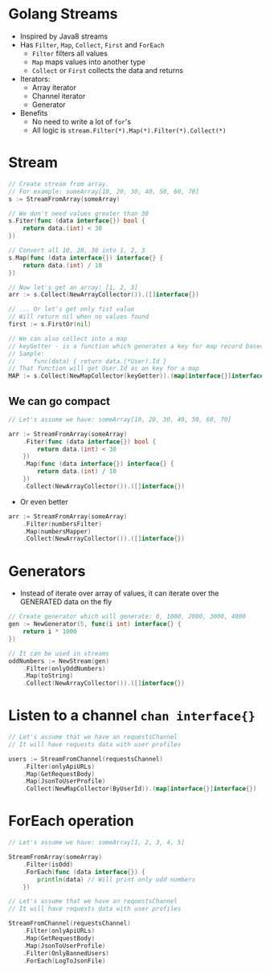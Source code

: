 # Golang Streams

* Inspired by Java8 streams
* Has `Filter`, `Map`, `Collect`, `First` and `ForEach`
    * `Filter` filters all values
    * `Map` maps values into another type
    * `Collect` or `First` collects the data and returns
* Iterators:
    * Array iterator
    * Channel iterator
    * Generator
* Benefits
    * No need to write a lot of `for`'s
    * All logic is `stream.Filter(*).Map(*).Filter(*).Collect(*)`

# Stream
```go
// Create stream from array.
// For example: someArray[10, 20, 30, 40, 50, 60, 70]
s := StreamFromArray(someArray)

// We don't need values greater than 30
s.Fiter(func (data interface{}) bool {
    return data.(int) < 30
})

// Convert all 10, 20, 30 into 1, 2, 3
s.Map(func (data interface{}) interface{} {
    return data.(int) / 10
})

// Now let's get an array: [1, 2, 3]
arr := s.Collect(NewArrayCollector()).([]interface{})

// ... Or let's get only fist value
// Will return nil when no values found
first := s.FirstOr(nil)

// We can also collect into a map
// keyGetter - is a function which generates a key for map record based on each value in a stream
// Sample:
//     func(data) { return data.(*User).Id }
// That function will get User.Id as an key for a map
MAP := s.Collect(NewMapCollector(keyGetter)).(map[interface{}]interface{})
```

## We can go compact

```go
// Let's assume we have: someArray[10, 20, 30, 40, 50, 60, 70]

arr := StreamFromArray(someArray)
    .Fiter(func (data interface{}) bool {
        return data.(int) < 30
    })
    .Map(func (data interface{}) interface{} {
        return data.(int) / 10
    })
    .Collect(NewArrayCollector()).([]interface{})
```
* Or even better
```go
arr := StreamFromArray(someArray)
    .Filter(numbersFilter)
    .Map(numbersMapper)
    .Collect(NewArrayCollector()).([]interface{})
```

# Generators
* Instead of iterate over array of values, it can iterate over the GENERATED data on the fly
```go
// Create generator which will generate: 0, 1000, 2000, 3000, 4000
gen := NewGenerator(5, func(i int) interface{} {
    return i * 1000
})

// It can be used in streams
oddNumbers := NewStream(gen)
    .Filter(onlyOddNumbers)
    .Map(toString)
    .Collect(NewArrayCollector()).([]interface{})
```

# Listen to a channel `chan interface{}`
```go
// Let's assume that we have an requestsChannel
// It will have requests data with user profiles

users := StreamFromChannel(requestsChannel)
    .Filter(onlyApiURLs)
    .Map(GetRequestBody)
    .Map(JsonToUserProfile)
    .Collect(NewMapCollector(ByUserId)).(map[interface{}]interface{})
```

# ForEach operation
```go
// Let's assume we have: someArray[1, 2, 3, 4, 5]

StreamFromArray(someArray)
    .Filter(isOdd)
    .ForEach(func (data interface{}) {
        println(data) // Will print only odd numbers
    })
```
```go
// Let's assume that we have an requestsChannel
// It will have requests data with user profiles

StreamFromChannel(requestsChannel)
    .Filter(onlyApiURLs)
    .Map(GetRequestBody)
    .Map(JsonToUserProfile)
    .Filter(OnlyBannedUsers)
    .ForEach(LogToJsonFile)
```